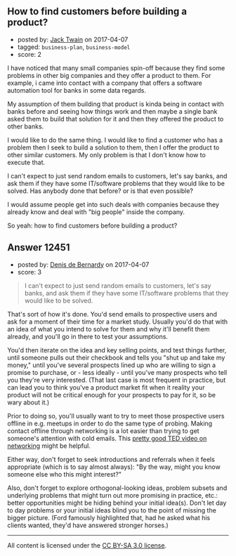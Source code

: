 ## How to find customers before building a product?

- posted by: [Jack Twain](https://stackexchange.com/users/2871380/jack-twain) on 2017-04-07
- tagged: `business-plan`, `business-model`
- score: 2

I have noticed that many small companies spin-off because they find some problems in other big companies and they offer a product to them. For example, i came into contact with a company that offers a software automation tool for banks in some data regards.

My assumption of them building that product is kinda being in contact with banks before and seeing how things work and then maybe a single bank asked them to build that solution for it and then they offered the product to other banks.

I would like to do the same thing. I would like to find a customer who has a problem then I seek to build a solution to them, then I offer the product to other similar customers. My only problem is that I don't know how to execute that. 

I can't expect to just send random emails to customers, let's say banks, and ask them if they have some IT/software problems that they would like to be solved. Has anybody done that before? or is that even possible?

I would assume people get into such deals with companies because they already know and deal with "big people" inside the company. 

So yeah: how to find customers before building a product?


## Answer 12451

- posted by: [Denis de Bernardy](https://stackexchange.com/users/182468/denis-de-bernardy) on 2017-04-07
- score: 3

> I can't expect to just send random emails to customers, let's say banks, and ask them if they have some IT/software problems that they would like to be solved.

That's sort of how it's done. You'd send emails to prospective users and ask for a moment of their time for a market study. Usually you'd do that with an idea of what you intend to solve for them and why it'll benefit them already, and you'll go in there to test your assumptions.

You'd then iterate on the idea and key selling points, and test things further, until someone pulls out their checkbook and tells you "shut up and take my money," until you've several prospects lined up who are willing to sign a promise to purchase, or - less ideally - until you've many prospects who tell you they're very interested. (That last case is most frequent in practice, but can lead you to think you've a product market fit when it reality your product will not be critical enough for your prospects to pay for it, so be wary about it.)

Prior to doing so, you'll usually want to try to meet those prospective users offline in e.g. meetups in order to do the same type of probing. Making contact offline through networking is a lot easier than trying to get someone's attention with cold emails. This [pretty good TED video on networking](https://www.youtube.com/watch?v=NAWN8U3q7eQ) might be helpful.

Either way, don't forget to seek introductions and referrals when it feels appropriate (which is to say almost always): "By the way, might you know someone else who this might interest?"

Also, don't forget to explore orthogonal-looking ideas, problem subsets and underlying problems that might turn out more promising in practice, etc.: better opportunities might be hiding behind your initial idea(s). Don't let day to day problems or your initial ideas blind you to the point of missing the bigger picture. (Ford famously highlighted that, had he asked what his clients wanted, they'd have answered stronger horses.)



---

All content is licensed under the [CC BY-SA 3.0 license](https://creativecommons.org/licenses/by-sa/3.0/).
